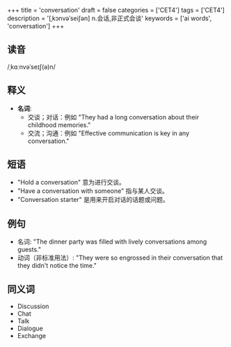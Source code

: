 +++
title = 'conversation'
draft = false
categories = ['CET4']
tags = ['CET4']
description = '[ˌkɔnvəˈsei∫ən] n.会话,非正式会谈'
keywords = ['ai words', 'conversation']
+++

## 读音
/ˌkɑːnvəˈseɪʃ(ə)n/

## 释义
- **名词**:
   - 交谈；对话：例如 "They had a long conversation about their childhood memories."
   - 交流；沟通：例如 "Effective communication is key in any conversation."

## 短语
- "Hold a conversation" 意为进行交谈。
- "Have a conversation with someone" 指与某人交谈。
- "Conversation starter" 是用来开启对话的话题或问题。

## 例句
- 名词: "The dinner party was filled with lively conversations among guests."
- 动词（非标准用法）: "They were so engrossed in their conversation that they didn't notice the time."

## 同义词
- Discussion
- Chat
- Talk
- Dialogue
- Exchange
